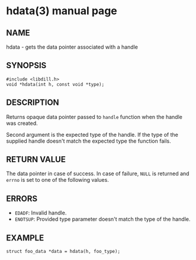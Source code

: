 # hdata(3) manual page

## NAME

hdata - gets the data pointer associated with a handle

## SYNOPSIS

```
#include <libdill.h>
void *hdata(int h, const void *type);
```

## DESCRIPTION

Returns opaque data pointer passed to `handle` function when the handle was created.

Second argument is the expected type of the handle. If the type of the supplied handle doesn't match the expected type the function fails.

## RETURN VALUE

The data pointer in case of success. In case of failure, `NULL` is returned and `errno` is set to one of the following values.

## ERRORS

* `EDADF`: Invalid handle.
* `ENOTSUP`: Provided type parameter doesn't match the type of the handle.

## EXAMPLE

```
struct foo_data *data = hdata(h, foo_type);
```

